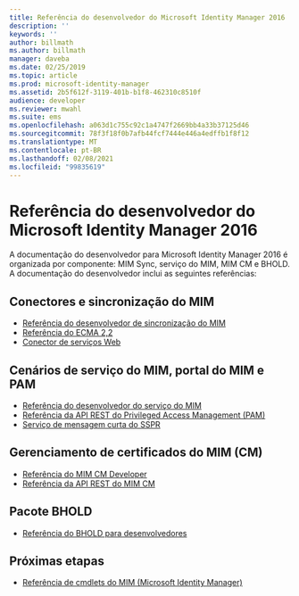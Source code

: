```yaml
---
title: Referência do desenvolvedor do Microsoft Identity Manager 2016 | Microsoft Docs
description: ''
keywords: ''
author: billmath
ms.author: billmath
manager: daveba
ms.date: 02/25/2019
ms.topic: article
ms.prod: microsoft-identity-manager
ms.assetid: 2b5f612f-3119-401b-b1f8-462310c8510f
audience: developer
ms.reviewer: mwahl
ms.suite: ems
ms.openlocfilehash: a063d1c755c92c1a4747f2669bb4a33b37125d46
ms.sourcegitcommit: 78f3f18f0b7afb44fcf7444e446a4edffb1f8f12
ms.translationtype: MT
ms.contentlocale: pt-BR
ms.lasthandoff: 02/08/2021
ms.locfileid: "99835619"
---
```

# <a name="microsoft-identity-manager-2016-developer-reference"></a>Referência do desenvolvedor do Microsoft Identity Manager 2016

A documentação do desenvolvedor para Microsoft Identity Manager 2016 é organizada por componente: MIM Sync, serviço do MIM, MIM CM e BHOLD.  A documentação do desenvolvedor inclui as seguintes referências:

## <a name="mim-sync-and-connectors"></a>Conectores e sincronização do MIM

- [Referência do desenvolvedor de sincronização do MIM](https://msdn.microsoft.com/library/windows/desktop/ms698364(v=vs.100).aspx)
- [Referência do ECMA 2,2](https://msdn.microsoft.com/library/windows/desktop/hh859557(v=vs.100).aspx)
- [Conector de serviços Web](microsoft-identity-manager-2016-ma-ws.md)

## <a name="mim-service-mim-portal-and-pam-scenarios"></a>Cenários de serviço do MIM, portal do MIM e PAM

- [Referência do desenvolvedor do serviço do MIM](https://msdn.microsoft.com/library/windows/desktop/ee652382(v=vs.100).aspx)
- [Referência da API REST do Privileged Access Management (PAM)](privileged-access-management-rest-api-reference.md)
- [Serviço de mensagem curta do SSPR](https://msdn.microsoft.com/library/windows/desktop/jj131737(v=vs.100).aspx)

## <a name="mim-certificate-management-cm"></a>Gerenciamento de certificados do MIM (CM)

- [Referência do MIM CM Developer](https://msdn.microsoft.com/library/windows/desktop/ee652335(v=vs.100).aspx)
- [Referência da API REST do MIM CM](certificate-management-rest-api-reference.md)
 
## <a name="bhold-suite"></a>Pacote BHOLD

- [Referência do BHOLD para desenvolvedores](mim2016-bhold-developer-reference.md)
 
## <a name="next-steps"></a>Próximas etapas

- [Referência de cmdlets do MIM (Microsoft Identity Manager)](https://docs.microsoft.com/powershell/identitymanager/)
